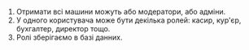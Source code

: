 1. Отримати всі машини можуть або модератори, або адміни.
2. У одного користувача може бути декілька ролей: касир, кур'єр, бухгалтер, директор тощо.
3. Ролі зберігаємо в базі данних.
